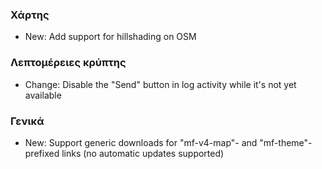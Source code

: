 
### Χάρτης
- New: Add support for hillshading on OSM

### Λεπτομέρειες κρύπτης
- Change: Disable the "Send" button in log activity while it's not yet available

### Γενικά
- New: Support generic downloads for "mf-v4-map"- and "mf-theme"-prefixed links (no automatic updates supported)
